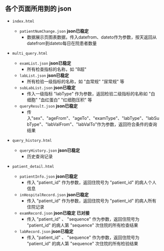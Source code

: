 ## 各个页面所用到的 json 

* `index.html`
    * `patientNumChange.json` **json已稳定**
        * 数据展示页图表数据，传入datefrom、dateto作为参数，按天返回从datefrom到dateto每日在院患者数量

* `multi_query.html`
    * `examList.json` **json已稳定**
        * 所有检查指标的名称，如 "B超"
    * `labList.json` **json已稳定**
        * 所有检验一级指标的名称，如 "血常规" "尿常规" 等
    * `subLabList.json` **json已稳定**
        * 传入一级指标 "labType" 作为参数，返回检验二级指标的名称如 "白细胞" "血红蛋白" "红细胞压积" 等
    * `queryResult.json` **json已稳定**
        * 传入"sex"、"ageFrom"、"ageTo"、"examType"、"labType"、"labSubType"、"labValFrom"、"labValTo"作为参数，返回符合条件的查询结果

* `query_history.html`
    * `queryHistory.json` **json已稳定**
        * 历史查询记录

* `patient_detail.html`
    * `patientInfo.json` **json已稳定** 
        * 传入 "patient_id" 作为参数，返回住院号为 "patient_id" 的病人个人信息
    * `inHospitalRecord.json` **json已稳定**
        * 传入 "patient_id" 作为参数，返回住院号为 "patient_id" 的病人所有住院记录
    * `examRecord.json` **json已稳定** **已对接**
        * 传入 "patient_id" 、 "sequence" 作为参数，返回住院号为 "patient_id" 的病人第 "sequence" 次住院的所有检查结果
    * `labRecord.json` **json已稳定**
        * 传入 "patient_id" 、 "sequence" 作为参数，返回住院号为 "patient_id" 的病人第 "sequence" 次住院的所有检验结果
